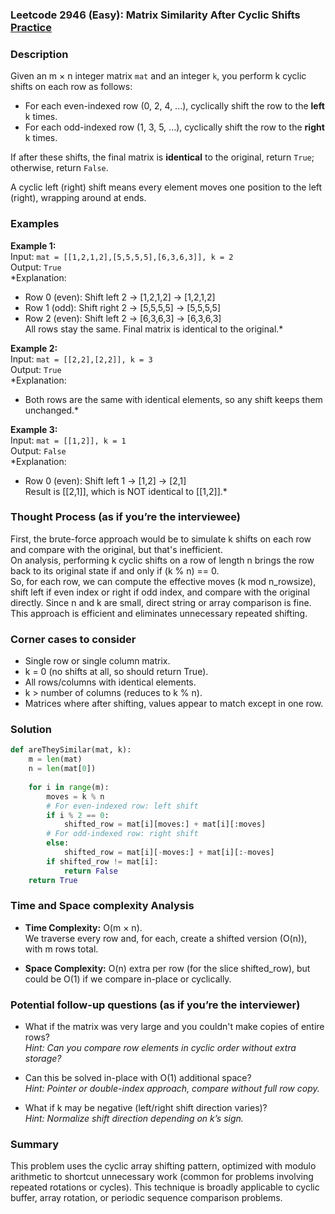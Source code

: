 ### Leetcode 2946 (Easy): Matrix Similarity After Cyclic Shifts [Practice](https://leetcode.com/problems/matrix-similarity-after-cyclic-shifts)

### Description  
Given an m × n integer matrix `mat` and an integer `k`, you perform k cyclic shifts on each row as follows:
- For each even-indexed row (0, 2, 4, ...), cyclically shift the row to the **left** k times.
- For each odd-indexed row (1, 3, 5, ...), cyclically shift the row to the **right** k times.

If after these shifts, the final matrix is **identical** to the original, return `True`; otherwise, return `False`.

A cyclic left (right) shift means every element moves one position to the left (right), wrapping around at ends.

### Examples  

**Example 1:**  
Input: `mat = [[1,2,1,2],[5,5,5,5],[6,3,6,3]], k = 2`  
Output: `True`  
*Explanation:  
- Row 0 (even): Shift left 2 → [1,2,1,2] → [1,2,1,2]  
- Row 1 (odd): Shift right 2 → [5,5,5,5] → [5,5,5,5]  
- Row 2 (even): Shift left 2 → [6,3,6,3] → [6,3,6,3]  
All rows stay the same. Final matrix is identical to the original.*

**Example 2:**  
Input: `mat = [[2,2],[2,2]], k = 3`  
Output: `True`  
*Explanation:  
- Both rows are the same with identical elements, so any shift keeps them unchanged.*

**Example 3:**  
Input: `mat = [[1,2]], k = 1`  
Output: `False`  
*Explanation:  
- Row 0 (even): Shift left 1 → [1,2] → [2,1]  
Result is [[2,1]], which is NOT identical to [[1,2]].*

### Thought Process (as if you’re the interviewee)  
First, the brute-force approach would be to simulate k shifts on each row and compare with the original, but that's inefficient.  
On analysis, performing k cyclic shifts on a row of length n brings the row back to its original state if and only if (k % n) == 0.  
So, for each row, we can compute the effective moves (k mod n_rowsize), shift left if even index or right if odd index, and compare with the original directly. Since n and k are small, direct string or array comparison is fine.  
This approach is efficient and eliminates unnecessary repeated shifting.

### Corner cases to consider  
- Single row or single column matrix.
- k = 0 (no shifts at all, so should return True).
- All rows/columns with identical elements.
- k > number of columns (reduces to k % n).
- Matrices where after shifting, values appear to match except in one row.

### Solution

```python
def areTheySimilar(mat, k):
    m = len(mat)
    n = len(mat[0])
    
    for i in range(m):
        moves = k % n
        # For even-indexed row: left shift
        if i % 2 == 0:
            shifted_row = mat[i][moves:] + mat[i][:moves]
        # For odd-indexed row: right shift
        else:
            shifted_row = mat[i][-moves:] + mat[i][:-moves]
        if shifted_row != mat[i]:
            return False
    return True
```

### Time and Space complexity Analysis  

- **Time Complexity:** O(m × n).  
  We traverse every row and, for each, create a shifted version (O(n)), with m rows total.

- **Space Complexity:** O(n) extra per row (for the slice shifted_row), but could be O(1) if we compare in-place or cyclically.

### Potential follow-up questions (as if you’re the interviewer)  

- What if the matrix was very large and you couldn't make copies of entire rows?  
  *Hint: Can you compare row elements in cyclic order without extra storage?*

- Can this be solved in-place with O(1) additional space?  
  *Hint: Pointer or double-index approach, compare without full row copy.*

- What if k may be negative (left/right shift direction varies)?  
  *Hint: Normalize shift direction depending on k’s sign.*

### Summary
This problem uses the cyclic array shifting pattern, optimized with modulo arithmetic to shortcut unnecessary work (common for problems involving repeated rotations or cycles). This technique is broadly applicable to cyclic buffer, array rotation, or periodic sequence comparison problems.